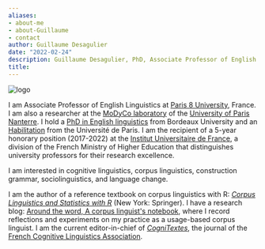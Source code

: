 ```yaml
---
aliases:
- about-me
- about-Guillaume
- contact
author: Guillaume Desagulier
date: "2022-02-24"
description: Guillaume Desagulier, PhD, Associate Professor of English Linguistics
title:
---
```

![logo](/images/logogd.png)

I am Associate Professor of English Linguistics at [Paris 8 University](https://www.univ-paris8.fr/), France. I am also a researcher at the [MoDyCo laboratory](https://www.modyco.fr/fr/) of the [University of Paris Nanterre](https://www.parisnanterre.fr/). I hold a [PhD in English linguistics](https://halshs.archives-ouvertes.fr/tel-01393210/document) from Bordeaux University and an [Habilitation](https://halshs.archives-ouvertes.fr/tel-01657598/document) from the Université de Paris. I am the recipient of a 5-year honorary position (2017-2022) at the [Institut Universitaire de France](https://www.iufrance.fr/les-membres-de-liuf/membre/1778-guillaume-desagulier.html), a division of the French Ministry of Higher Education that distinguishes university professors for their research excellence. 

I am interested in cognitive linguistics, corpus linguistics, construction grammar, sociolinguistics, and language change.
 
I am the author of a reference textbook on corpus linguistics with R: [*Corpus Linguistics and Statistics with R*](https://link.springer.com/book/10.1007/978-3-319-64572-8) (New York: Springer). I have a research blog: [Around the word, A corpus linguist's notebook](https://corpling.hypotheses.org/), where I record reflections and experiments on my practice as a usage-based corpus linguist. I am the current editor-in-chief of [*CogniTextes*](https://journals.openedition.org/cognitextes/), the journal of the [French Cognitive Linguistics Association](http://www.aflico.fr/en/).

